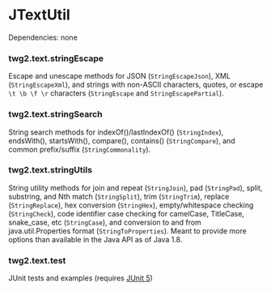 JTextUtil
==============

Dependencies: none

### twg2.text.stringEscape
Escape and unescape methods for JSON (`StringEscapeJson`), XML (`StringEscapeXml`), and strings with non-ASCII characters, quotes, or escape `\t \b \f \r` characters (`StringEscape` and `StringEscapePartial`).

### twg2.text.stringSearch
String search methods for indexOf()/lastIndexOf() (`StringIndex`), endsWith(), startsWith(), compare(), contains() (`StringCompare`), and common prefix/suffix (`StringCommonality`).

### twg2.text.stringUtils
String utility methods for join and repeat (`StringJoin`), pad (`StringPad`), split, substring, and Nth match (`StringSplit`), trim (`StringTrim`), replace (`StringReplace`), hex conversion (`StringHex`), empty/whitespace checking (`StringCheck`), code identifier case checking for camelCase, TitleCase, snake_case, etc (`StringCase`), and conversion to and from java.util.Properties format (`StringToProperties`).
Meant to provide more options than available in the Java API as of Java 1.8. 

### twg2.text.test
JUnit tests and examples (requires [JUnit 5](http://junit.org/))